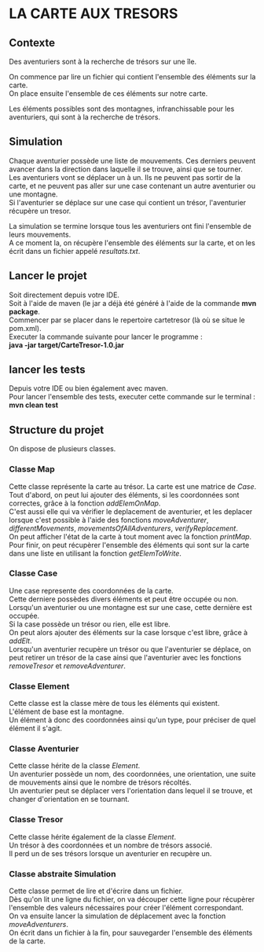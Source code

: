 # LA CARTE AUX TRESORS

## Contexte

Des aventuriers sont à la recherche de trésors sur une île.

On commence par lire un fichier qui contient l'ensemble des éléments sur la carte.\
On place ensuite l'ensemble de ces éléments sur notre carte.

Les éléments possibles sont des montagnes, infranchissable pour les aventuriers, qui sont à la recherche de trésors.

## Simulation

Chaque aventurier possède une liste de mouvements. Ces derniers peuvent avancer dans la direction dans laquelle il se trouve, ainsi que se tourner.\
Les aventuriers vont se déplacer un à un. Ils ne peuvent pas sortir de la carte, et ne peuvent pas aller sur une case contenant un autre aventurier ou une montagne.\
Si l'aventurier se déplace sur une case qui contient un trésor, l'aventurier récupère un tresor.

La simulation se termine lorsque tous les aventuriers ont fini l'ensemble de leurs mouvements.\
A ce moment la, on récupère l'ensemble des éléments sur la carte, et on les écrit dans un fichier appelé _resultats.txt_.

## Lancer le projet

Soit directement depuis votre IDE.\
Soit à l'aide de maven (le jar a déjà été généré à l'aide de la commande **mvn package**.\
Commencer par se placer dans le repertoire cartetresor (là où se situe le pom.xml).\
Executer la commande suivante pour lancer le programme :\
**java -jar target/CarteTresor-1.0.jar**

## lancer les tests

Depuis votre IDE ou bien également avec maven.\
Pour lancer l'ensemble des tests, executer cette commande sur le terminal :\
**mvn clean test**

## Structure du projet

On dispose de plusieurs classes.

### Classe Map

Cette classe représente la carte au trésor. La carte est une matrice de _Case_.\
Tout d'abord, on peut lui ajouter des éléments, si les coordonnées sont correctes, grâce à la fonction _addElemOnMap_.\
C'est aussi elle qui va vérifier le deplacement de aventurier, et les deplacer lorsque c'est possible à l'aide des fonctions _moveAdventurer_, _differentMovements_, _movementsOfAllAdventurers_, _verifyReplacement_.\
On peut afficher l'état de la carte à tout moment avec la fonction _printMap_.\
Pour finir, on peut récupèrer l'ensemble des éléments qui sont sur la carte dans une liste en utilisant la fonction _getElemToWrite_.

### Classe Case

Une case represente des coordonnées de la carte.\
Cette derniere possèdes divers éléments et peut être occupée ou non.\
Lorsqu'un aventurier ou une montagne est sur une case, cette dernière est occupée.\
Si la case possède un trésor ou rien, elle est libre.\
On peut alors ajouter des éléments sur la case lorsque c'est libre, grâce à _addElt_.\
Lorsqu'un aventurier recupère un trésor ou que l'aventurier se déplace, on peut retirer un trésor de la case ainsi que l'aventurier avec les fonctions _removeTresor_ et _removeAdventurer_.

### Classe Element

Cette classe est la classe mère de tous les éléments qui existent.\
L'élément de base est la montagne.\
Un élément à donc des coordonnées ainsi qu'un type, pour préciser de quel élément il s'agit.

### Classe Aventurier

Cette classe hérite de la classe _Element_.\
Un aventurier possède un nom, des coordonnées, une orientation, une suite de mouvements ainsi que le nombre de trésors récoltés.\
Un aventurier peut se déplacer vers l'orientation dans lequel il se trouve, et changer d'orientation en se tournant.

### Classe Tresor

Cette classe hérite également de la classe _Element_.\
Un trésor à des coordonnées et un nombre de trésors associé.\
Il perd un de ses trésors lorsque un aventurier en recupère un.

### Classe abstraite Simulation

Cette classe permet de lire et d'écrire dans un fichier.\
Dès qu'on lit une ligne du fichier, on va découper cette ligne pour récupèrer l'ensemble des valeurs nécessaires pour créer l'élément correspondant.\
On va ensuite lancer la simulation de déplacement avec la fonction _moveAdventurers_.\
On écrit dans un fichier à la fin, pour sauvegarder l'ensemble des éléments de la carte.